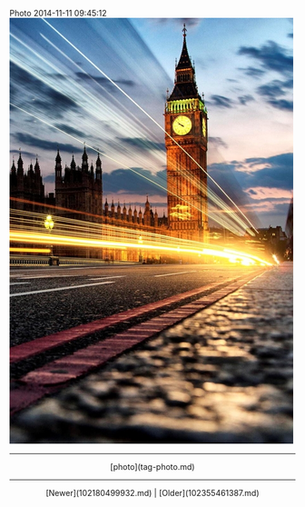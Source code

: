 <!--
title: Photo 2014-11-11 09
date: 2020-06-28T14:38:48.363Z
tags: photo
-->

Photo 2014-11-11 09:45:12
![](102352045252-0.jpg)

<!--BOTTOM-POST-NAVIGATION-->
---

<center>[photo](tag-photo.md)</center>

---

<center>[Newer](102180499932.md) | [Older](102355461387.md)</center>